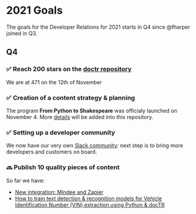 # 2021 Goals

The goals for the Developer Relations for 2021 starts in Q4 since @fharper joined in Q3.

## Q4

### ✅ Reach 200 stars on the [doctr repository](https://github.com/mindee/doctr)
We are at 471 on the 12th of November

### ✅ Creation of a content strategy & planning
The program **From Python to Shakespeare** was officialy launched on November 4. More [details](https://github.com/mindee/devrel/issues/109) will be added into this repository.

### ✅ Setting up a developer community
We now have our very own [Slack community](https://join.slack.com/t/mindee-community/shared_invite/zt-uzgmljfl-MotFVfH~IdEZxjp~0zldww): next step is to bring more developers and customers on board.

### 🔜 Publish 10 quality pieces of content
So far we have:
- [New integration: Mindee and Zapier](https://blog.mindee.com/new-integration-mindee-and-zapier/)
- [How to train text detection & recognition models for Vehicle Identification Number (VIN) extraction using Python & docTR](https://blog.mindee.com/vin-extraction-with-doctr/)
